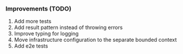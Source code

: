 ﻿### Improvements (TODO)

1. Add more tests
2. Add result pattern instead of throwing errors
3. Improve typing for logging
4. Move infrastructure configuration to the separate bounded context
5. Add e2e tests